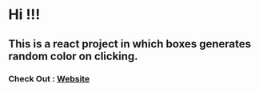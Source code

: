 # Hi !!!

## This is a react project in which boxes generates random color on clicking.

### Check Out : [Website](random-color-generator-game.netlify.app)

